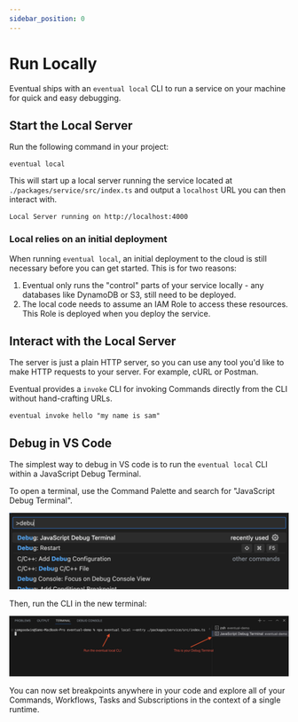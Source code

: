 ```yaml
---
sidebar_position: 0
---
```


# Run Locally

Eventual ships with an `eventual local` CLI to run a service on your machine for quick and easy debugging.

## Start the Local Server

Run the following command in your project:

```
eventual local
```

This will start up a local server running the service located at `./packages/service/src/index.ts` and output a `localhost` URL you can then interact with.

```
Local Server running on http://localhost:4000
```

### Local relies on an initial deployment

When running `eventual local`, an initial deployment to the cloud is still necessary before you can get started. This is for two reasons:

1. Eventual only runs the "control" parts of your service locally - any databases like DynamoDB or S3, still need to be deployed.
2. The local code needs to assume an IAM Role to access these resources. This Role is deployed when you deploy the service.

## Interact with the Local Server

The server is just a plain HTTP server, so you can use any tool you'd like to make HTTP requests to your server. For example, cURL or Postman.

Eventual provides a `invoke` CLI for invoking Commands directly from the CLI without hand-crafting URLs.

```
eventual invoke hello "my name is sam"
```

## Debug in VS Code

The simplest way to debug in VS code is to run the `eventual local` CLI within a JavaScript Debug Terminal.

To open a terminal, use the Command Palette and search for "JavaScript Debug Terminal".

![](./command-pallete-debug-terminal.png)

Then, run the CLI in the new terminal:

![](./debug-terminal-local.png)

You can now set breakpoints anywhere in your code and explore all of your Commands, Workflows, Tasks and Subscriptions in the context of a single runtime.
